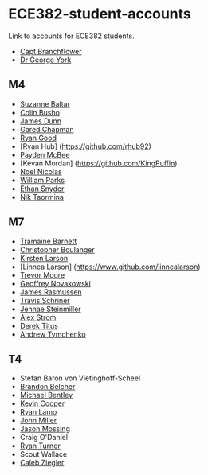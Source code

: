 ECE382-student-accounts 
=======================

Link to accounts for ECE382 students.

- [Capt Branchflower](https://www.github.com/toddbranch)
- [Dr George York](https://www.github.com/GeorgeYork)

## M4
- [Suzanne Baltar](https://www.github.com/csbaltar)
- [Colin Busho](https://www.github.com/cbusho)
- [James Dunn](https://www.github.com/James-Dunner)
- [Gared Chapman](https://github.com/garedchapman)
- [Ryan Good](https://github.com/GoodRyan)
- [Ryan Hub] (https://github.com/rhub92) 
- [Payden McBee](https://www.github.com/Payden-McBee)
- [Kevan Mordan] (https://github.com/KingPuffin)
- [Noel Nicolas](https://github.com/noelbnicolas)
- [William Parks](https://www.github.com/WilliamParks)
- [Ethan Snyder](https://www.github.com/donfitch1354)
- [Nik Taormina](https://www.github.com/ntaormina)

## M7
- [Tramaine Barnett](https://github.com/lilmaine)
- [Christopher Boulanger](https://www.github.com/crboulanger)
- [Kirsten Larson](https://www.github.com/tigersrcool)
- [Linnea Larson] (https://www.github.com/linnealarson)
- [Trevor Moore](https://github.com/sleeprocking)
- [Geoffrey Novakowski](https://www.github.com/gnovakowski)
- [James Rasmussen](https://github.com/Jsrazz)
- [Travis Schriner](https://github.com/travisschriner)
- [Jennae Steinmiller](https://github.com/JennaeN)
- [Alex Strom](https://github.com/alexstrom)
- [Derek Titus](https://www.github.com/DerekTitus)
- [Andrew Tymchenko](https://github.com/AndrewTymchenko)

## T4
- Stefan Baron von Vietinghoff-Scheel
- [Brandon Belcher](https://github.com/babelcher)
- [Michael Bentley](https://github.com/micfloy)
- [Kevin Cooper](https://github.com/KevinCooper)
- [Ryan Lamo](https://github.com/ryanlamo)
- [John Miller](https://github.com/jahwnmallard)
- [Jason Mossing](https://github.com/jasonmossing15)
- Craig O'Daniel
- [Ryan Turner](https://github.com/RyanTurnbomb)
- Scout Wallace
- [Caleb Ziegler](https://github.com/czig)
